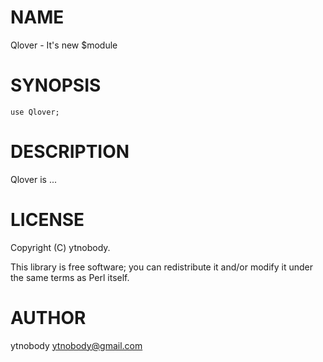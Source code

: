 # NAME

Qlover - It's new $module

# SYNOPSIS

    use Qlover;

# DESCRIPTION

Qlover is ...

# LICENSE

Copyright (C) ytnobody.

This library is free software; you can redistribute it and/or modify
it under the same terms as Perl itself.

# AUTHOR

ytnobody <ytnobody@gmail.com>
